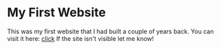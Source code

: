 # My First Website
This was my first website that I had built a couple of years back.
You can visit it here: [click](http://atharva4d.rf.gd/)
If the site isn't visible let me know!
